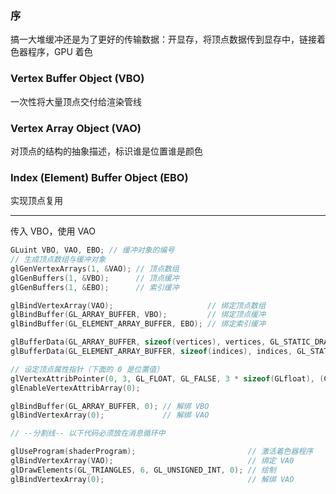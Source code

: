 ### 序

搞一大堆缓冲还是为了更好的传输数据：开显存，将顶点数据传到显存中，链接着色器程序，GPU 着色


### Vertex Buffer Object (VBO)

一次性将大量顶点交付给渲染管线


### Vertex Array Object (VAO)

对顶点的结构的抽象描述，标识谁是位置谁是颜色


### Index (Element) Buffer Object (EBO)

实现顶点复用

---

传入 VBO，使用 VAO


``` cpp
GLuint VBO, VAO, EBO; // 缓冲对象的编号
// 生成顶点数组与缓冲对象
glGenVertexArrays(1, &VAO); // 顶点数组
glGenBuffers(1, &VBO);		// 顶点缓冲
glGenBuffers(1, &EBO);		// 索引缓冲

glBindVertexArray(VAO);						// 绑定顶点数组
glBindBuffer(GL_ARRAY_BUFFER, VBO);			// 绑定顶点缓冲
glBindBuffer(GL_ELEMENT_ARRAY_BUFFER, EBO); // 绑定索引缓冲

glBufferData(GL_ARRAY_BUFFER, sizeof(vertices), vertices, GL_STATIC_DRAW);		 // 复制顶点数组到一个顶点缓冲中
glBufferData(GL_ELEMENT_ARRAY_BUFFER, sizeof(indices), indices, GL_STATIC_DRAW); // 复制我们的索引数组到一个索引缓冲中

// 设定顶点属性指针（下面的 0 是位置值）
glVertexAttribPointer(0, 3, GL_FLOAT, GL_FALSE, 3 * sizeof(GLfloat), (GLvoid *)0); // 该如何解析顶点数据
glEnableVertexAttribArray(0);													   // 激活

glBindBuffer(GL_ARRAY_BUFFER, 0); // 解绑 VBO
glBindVertexArray(0);			  // 解绑 VAO

// --分割线-- 以下代码必须放在消息循环中

glUseProgram(shaderProgram);						 // 激活着色器程序
glBindVertexArray(VAO);								 // 绑定 VA0
glDrawElements(GL_TRIANGLES, 6, GL_UNSIGNED_INT, 0); // 绘制
glBindVertexArray(0);								 // 解绑 VAO
```